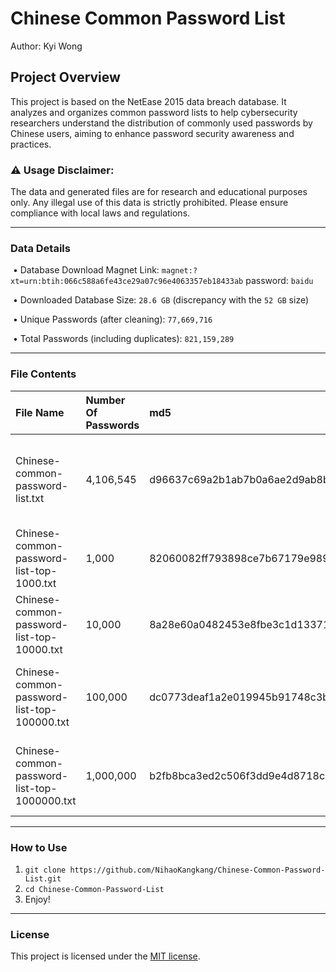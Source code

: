 # Chinese Common Password List

Author: Kyi Wong

## Project Overview



This project is based on the NetEase 2015 data breach database. It analyzes and organizes common password lists to help cybersecurity researchers understand the distribution of commonly used passwords by Chinese users, aiming to enhance password security awareness and practices.



### ⚠️ Usage Disclaimer: 

The data and generated files are for research and educational purposes only. Any illegal use of this data is strictly prohibited. Please ensure compliance with local laws and regulations.

-----

### Data Details

​    •   Database Download Magnet Link: ```magnet:?xt=urn:btih:066c588a6fe43ce29a07c96e4063357eb18433ab``` password: ```baidu```

​    •   Downloaded Database Size: `28.6 GB` (discrepancy with the `52 GB` size)

​    •   Unique Passwords (after cleaning): `77,669,716`

​    •   Total Passwords (including duplicates): `821,159,289`

---
### File Contents

|File Name|Number Of Passwords|md5|Description|
|:---|:---|:---|:---|
|Chinese-common-password-list.txt|4,106,545|d96637c69a2b1ab7b0a6ae2d9ab8bd3b|Password that has been repeated more than or equal to 30 times|
|Chinese-common-password-list-top-1000.txt|1,000|82060082ff793898ce7b67179e989981|The 1,000 most frequently used password|
|Chinese-common-password-list-top-10000.txt|10,000|8a28e60a0482453e8fbe3c1d13371221|The 10,000 most frequently used password|
|Chinese-common-password-list-top-100000.txt|100,000|dc0773deaf1a2e019945b91748c3b874|The 100,000 most frequently used password|
|Chinese-common-password-list-top-1000000.txt|1,000,000|b2fb8bca3ed2c506f3dd9e4d8718caf9|The 1,000,000 most frequently used password|
---
### How to Use 

1. ```git clone https://github.com/NihaoKangkang/Chinese-Common-Password-List.git```
2. ```cd Chinese-Common-Password-List```
3. Enjoy!

----

### License 

This project is licensed under the [MIT license](https://github.com/danielmiessler/SecLists/blob/master/LICENSE).
